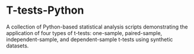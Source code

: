 # T-tests-Python
A collection of Python-based statistical analysis scripts demonstrating the application of four types of t-tests: one-sample, paired-sample, independent-sample, and dependent-sample t-tests using synthetic datasets.
